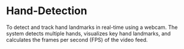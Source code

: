 # Hand-Detection
To detect and track hand landmarks in real-time using a webcam. The system detects multiple hands, visualizes key hand landmarks, and calculates the frames per second (FPS) of the video feed.
